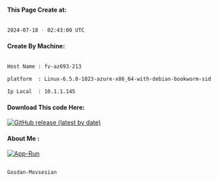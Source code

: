 
   
#### This Page Create at:

```bash

2024-07-18 - 02:43:00 UTC

```

#### Create By Machine:

```bash

Host Name : fv-az693-213

platform  : Linux-6.5.0-1023-azure-x86_64-with-debian-bookworm-sid

Ip Local  : 10.1.1.145

```
#### Download This code Here:

[![GitHub release (latest by date)](https://img.shields.io/github/v/release/Gosdan-Movsesian/Gosdan?style=for-the-badge&label=Download)](https://github.com/Gosdan-Movsesian/Gosdan/releases) 

</p> 

#### About Me :

[![App-Run](https://github.com/Gosdan-Movsesian/Gosdan/actions/workflows/App-Run.yml/badge.svg)](https://github.com/Gosdan-Movsesian/Gosdan/actions/workflows/App-Run.yml)

```bash

Gosdan-Movsesian

```

